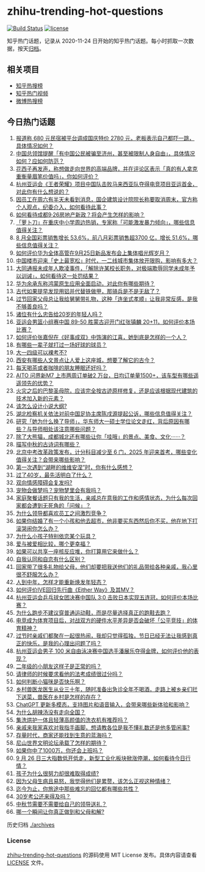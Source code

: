 # zhihu-trending-hot-questions

[![Build Status](https://github.com/justjavac/zhihu-trending-hot-questions/workflows/ci/badge.svg?branch=master)](https://github.com/justjavac/zhihu-trending-hot-questions/actions)
[![license](https://img.shields.io/github/license/justjavac/zhihu-trending-hot-questions)](https://github.com/justjavac/zhihu-trending-hot-questions/blob/master/LICENSE)

知乎热门话题，记录从 2020-11-24
日开始的知乎热门话题。每小时抓取一次数据，按天[归档](./archives)。

## 相关项目

- [知乎热搜榜](https://github.com/justjavac/zhihu-trending-top-search)
- [知乎热门视频](https://github.com/justjavac/zhihu-trending-hot-video)
- [微博热搜榜](https://github.com/justjavac/weibo-trending-hot-search)

## 今日热门话题

<!-- BEGIN -->
<!-- 最后更新时间 Wed Sep 27 2023 03:01:34 GMT+0800 (China Standard Time) -->

1. [报道称 680 元民宿被平台调成国庆特价 2780 元，老板表示自己都吓一跳，具体情况如何？](https://www.zhihu.com/question/623820542)
1. [中国总领馆提醒「有中国公民被骗至济州，甚至被限制人身自由」，具体情况如何？应如何防范？](https://www.zhihu.com/question/623810229)
1. [花西子再发声，称想做走向世界的高端品牌，并在评论区表示「真的有人拿克重衡量眉笔价值吗」，你如何评价？](https://www.zhihu.com/question/623870444)
1. [杭州亚运会《王者荣耀》项目中国队击败马来西亚队夺得电竞项目亚运首金，对此你有什么想说的？](https://www.zhihu.com/question/623897626)
1. [因员工在周六有半天未看到消息，国企建筑设计院院长称要取消周末，官方称个人观点，纪委介入，如何看待此事？](https://www.zhihu.com/question/623837459)
1. [如何看待成都9·26房地产新政？将会产生怎样的影响？](https://www.zhihu.com/question/623847078)
1. [「萝卜刀」在重庆中小学周边热销，专家称「可能激发暴力倾向」，哪些信息值得关注？](https://www.zhihu.com/question/623646810)
1. [8 月全国彩票销售增长 53.6%，前八月彩票销售超3700 亿，增长 51.6%，哪些信息值得关注？](https://www.zhihu.com/question/623845840)
1. [如何评价华为全体高管在9月25日新品发布会上集体唱光辉岁月？](https://www.zhihu.com/question/623734762)
1. [中国楼市迎来「史上最宽松」时代，一二线城市集体放开限购，影响有多大？](https://www.zhihu.com/question/623109967)
1. [大同通报未成年人欺凌事件，「解除许某校长职务，对极端欺辱同学未成年予以训诫」，如何看待这一处罚结果？](https://www.zhihu.com/question/623833213)
1. [华为余承东称鸿蒙原生应用全面启动，对此你有哪些期待？](https://www.zhihu.com/question/623690968)
1. [古代如果提早发现用铝并代替铁做甲，那骑兵是不是无敌了？](https://www.zhihu.com/question/623664747)
1. [过节回家父母总让我给舅舅带礼物，这种「连坐式孝顺」让我非常反感，是我不够善良吗？](https://www.zhihu.com/question/623836591)
1. [诸位有什么忠告给20岁的年轻人吗？](https://www.zhihu.com/question/487419230)
1. [亚运会男篮小组赛中国 89-50 胜蒙古迎开门红张镇麟 20+11，如何评价本场比赛？](https://www.zhihu.com/question/623924762)
1. [如何评价张嘉倪在《好事成双》中饰演的江喜，她到底是怎样的一个人？](https://www.zhihu.com/question/623645668)
1. [有哪些一辈子就打过一场好球的球员？](https://www.zhihu.com/question/623667786)
1. [大一四级可以裸考不?](https://www.zhihu.com/question/621931830)
1. [西安有哪些人文景点让人爱上这座城，想要了解它的古今？](https://www.zhihu.com/question/606597673)
1. [每天喝茶或者咖啡的朋友睡眠还好吗？](https://www.zhihu.com/question/274940870)
1. [AITO 问界新M7 上市两周订单破2 万台，日均订单量1500+，该车型有哪些遥遥领先的优势？](https://www.zhihu.com/question/623694107)
1. [火灾之后的巴黎圣母院，应该完全按古迹原样修复，还是应该根据现代建筑的技术加入新的元素？](https://www.zhihu.com/question/320439466)
1. [该怎么设计小说大纲?](https://www.zhihu.com/question/522754151)
1. [湖北检察机关依法对前中国足协主席陈戌源提起公诉，哪些信息值得关注？](https://www.zhihu.com/question/623846128)
1. [研究「她为什么换了导师」，华东师大一硕士学位论文走红，背后原因有哪些？与导师相处该注意哪些问题？](https://www.zhihu.com/question/623801991)
1. [除了大熊猫，成都城北还有哪些让你「哇哦」的景点、美食、文化······？](https://www.zhihu.com/question/623686654)
1. [描写中秋的古诗词有哪些？](https://www.zhihu.com/question/623855527)
1. [北京中考改革政策发布，计分科目减少至 6 门，2025 年迎来首考，哪些变化值得关注？会带来哪些影响？](https://www.zhihu.com/question/623845469)
1. [第一次遇到“湖畔的维维安涅”时，你有什么感想？](https://www.zhihu.com/question/623424754)
1. [过了40岁，最先活明白了什么？](https://www.zhihu.com/question/468642801)
1. [双向情感障碍会复发吗?](https://www.zhihu.com/question/615923283)
1. [宠物会做梦吗？宠物梦里会有我吗？](https://www.zhihu.com/question/622358054)
1. [家庭聚餐话题只有我的生活，亲戚总在意我的工作和感情状态，为什么每次回家都会遭到无死角的「问候」？](https://www.zhihu.com/question/621810936)
1. [为什么领导都喜欢员工之间激烈竞争？](https://www.zhihu.com/question/623263460)
1. [如果你结婚了有一个小孩和他去超市，他非要买东西然后你不买，他在地下打滚哭闹你怎么办？](https://www.zhihu.com/question/616940806)
1. [为什么小孩子特别依恋某个玩具？](https://www.zhihu.com/question/572640446)
1. [爱与被爱相比较，哪个更幸福？](https://www.zhihu.com/question/622499402)
1. [如果可以共享一座核反应堆，你打算用它来做什么？](https://www.zhihu.com/question/622766190)
1. [自我认同和自恋有什么区别？](https://www.zhihu.com/question/622485941)
1. [回家带了很多礼物给父母，他们却要把我送他们的礼品带给各种亲戚，我心里很不舒服怎么办？](https://www.zhihu.com/question/621684276)
1. [人到中年，怎样才能重新焕发年轻态？](https://www.zhihu.com/question/623683609)
1. [如何评价IVE回归先行曲《Either Way》及其MV？](https://www.zhihu.com/question/623711962)
1. [杭州亚运会乒乓球女团决赛中国队 3:0 击败日本实现五连冠，如何评价本场比赛？](https://www.zhihu.com/question/623850955)
1. [为什么跑步不建议穿普通运动鞋，而是尽量选择真正的跑鞋去跑？](https://www.zhihu.com/question/621949828)
1. [电竞成为体育项目后，对战双方的硬件水平差异是否会破坏「公平竞技」的体育精神？](https://www.zhihu.com/question/623751415)
1. [过节时亲戚们都聚在一起很热闹，我却只觉得孤独，节日已经无法让我感到真正的快乐，是我的心理出问题了吗？](https://www.zhihu.com/question/621811519)
1. [杭州亚运会男子 100 米自由泳决赛中国选手潘展乐夺得金牌，如何评价他的表现？](https://www.zhihu.com/question/623583294)
1. [二年级的小朋友这样子是正常的吗？](https://www.zhihu.com/question/622660003)
1. [请律师的时候要求看他的法考成绩很过分吗？](https://www.zhihu.com/question/623825033)
1. [如何判断小猫咪是否快乐啊？](https://www.zhihu.com/question/623212881)
1. [乡村兽医龙医生从业三十年，随时准备出急诊全年不喝酒，走路上被乡亲们拦下送菜，兽医在乡村是怎样的存在？](https://www.zhihu.com/question/623562414)
1. [ChatGPT 更新多模态，支持图片和语音输入，会带来哪些新体验和影响？](https://www.zhihu.com/question/623754426)
1. [为什么胡辣汤没有走向全国？](https://www.zhihu.com/question/67129683)
1. [集洗烘护一体且轻薄高颜值的洗衣机有推荐吗？](https://www.zhihu.com/question/623833608)
1. [亲戚来我家喜欢对我指手画脚，想请教各位是我不懂礼数还是他多管闲事?](https://www.zhihu.com/question/622020851)
1. [存量时代，商家还能找到生意的蓝海吗？](https://www.zhihu.com/question/623842651)
1. [尼山世界文明论坛承载了怎样的期待？](https://www.zhihu.com/question/623578580)
1. [如果你中了1000万，你还会上班吗？](https://www.zhihu.com/question/623693350)
1. [9 月 26 日三大指数低开低走，新型工业化板块掀涨停潮，如何看待今日行情？](https://www.zhihu.com/question/623806540)
1. [孩子为什么很努力却很难取得成绩?](https://www.zhihu.com/question/622525141)
1. [因为父母生病且易怒，我觉得他们是累赘，该怎么正视这种情绪？](https://www.zhihu.com/question/622516251)
1. [迄今为止，你旅途中那些难忘的回忆都有哪些共性？](https://www.zhihu.com/question/622787940)
1. [30岁考公还来得及吗？](https://www.zhihu.com/question/622696481)
1. [中秋节需要不需要给自己的领导送礼？](https://www.zhihu.com/question/621632996)
1. [哪一个瞬间让你真正做到和父母和解?](https://www.zhihu.com/question/621502936)

<!-- END -->

历史归档 [./archives](./archives)

### License

[zhihu-trending-hot-questions](https://github.com/justjavac/zhihu-trending-hot-questions)
的源码使用 MIT License 发布。具体内容请查看 [LICENSE](./LICENSE) 文件。
